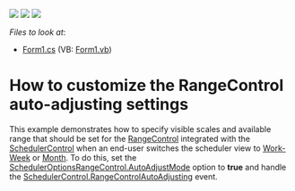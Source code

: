 <!-- default badges list -->
![](https://img.shields.io/endpoint?url=https://codecentral.devexpress.com/api/v1/VersionRange/128634311/12.1.4%2B)
[![](https://img.shields.io/badge/Open_in_DevExpress_Support_Center-FF7200?style=flat-square&logo=DevExpress&logoColor=white)](https://supportcenter.devexpress.com/ticket/details/E4088)
[![](https://img.shields.io/badge/📖_How_to_use_DevExpress_Examples-e9f6fc?style=flat-square)](https://docs.devexpress.com/GeneralInformation/403183)
<!-- default badges end -->
<!-- default file list -->
*Files to look at*:

* [Form1.cs](./CS/WindowsFormsApplication1/Form1.cs) (VB: [Form1.vb](./VB/WindowsFormsApplication1/Form1.vb))
<!-- default file list end -->
# How to customize the RangeControl auto-adjusting settings


<p>This example demonstrates how to specify visible scales and available range that should be set for the <a href="http://documentation.devexpress.com/#WindowsForms/CustomDocument11742"><u>RangeControl</u></a> integrated with the <a href="http://documentation.devexpress.com/#WindowsForms/CustomDocument1749"><u>SchedulerControl</u></a> when an end-user switches the scheduler view to <a href="http://documentation.devexpress.com/#WindowsForms/CustomDocument1772"><u>Work-Week</u></a> or <a href="http://documentation.devexpress.com/#WindowsForms/CustomDocument1760"><u>Month</u></a>. To do this, set the <a href="http://documentation.devexpress.com/#WindowsForms/DevExpressXtraSchedulerSchedulerOptionsRangeControl_AutoAdjustModetopic"><u>SchedulerOptionsRangeControl.AutoAdjustMode</u></a> option to <strong>true</strong> and handle the <a href="http://documentation.devexpress.com/#WindowsForms/DevExpressXtraSchedulerSchedulerControl_RangeControlAutoAdjustingtopic"><u>SchedulerControl.RangeControlAutoAdjusting</u></a> event.</p>

<br/>


